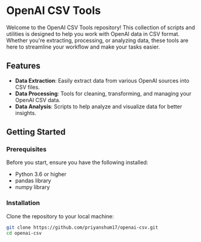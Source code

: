 # OpenAI CSV Tools

Welcome to the OpenAI CSV Tools repository! This collection of scripts and utilities is designed to help you work with OpenAI data in CSV format. Whether you're extracting, processing, or analyzing data, these tools are here to streamline your workflow and make your tasks easier.

## Features

- **Data Extraction**: Easily extract data from various OpenAI sources into CSV files.
- **Data Processing**: Tools for cleaning, transforming, and managing your OpenAI CSV data.
- **Data Analysis**: Scripts to help analyze and visualize data for better insights.

## Getting Started

### Prerequisites

Before you start, ensure you have the following installed:

- Python 3.6 or higher
- pandas library
- numpy library

### Installation

Clone the repository to your local machine:

```bash
git clone https://github.com/priyanshum17/openai-csv.git
cd openai-csv
